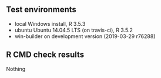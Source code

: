 ## Test environments
* local Windows install, R 3.5.3
* ubuntu Ubuntu 14.04.5 LTS (on travis-ci), R 3.5.2
* win-builder on development version (2019-03-29 r76288)

## R CMD check results
Nothing
